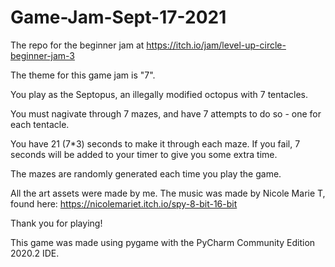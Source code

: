 # Game-Jam-Sept-17-2021
The repo for the beginner jam at https://itch.io/jam/level-up-circle-beginner-jam-3


The theme for this game jam is "7". 

You play as the Septopus, an illegally modified octopus with 7 tentacles. 

You must nagivate through 7 mazes, and have 7 attempts to do so - one for each tentacle. 

You have 21 (7*3) seconds to make it through each maze. If you fail, 7 seconds will be added to your timer to give you some extra time.

The mazes are randomly generated each time you play the game. 

All the art assets were made by me. The music was made by Nicole Marie T, found here: https://nicolemariet.itch.io/spy-8-bit-16-bit

Thank you for playing!

This game was made using pygame with the PyCharm Community Edition 2020.2 IDE. 
